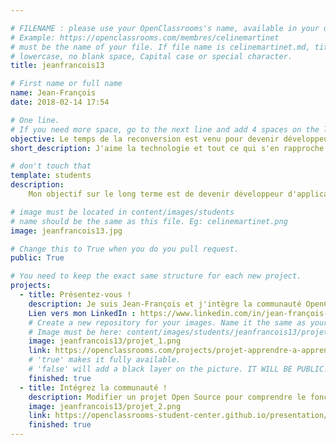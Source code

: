 ```yaml
---

# FILENAME : please use your OpenClassrooms's name, available in your url.
# Example: https://openclassrooms.com/membres/celinemartinet
# must be the name of your file. If file name is celinemartinet.md, title is celinemartinet.
# lowercase, no blank space, Capital case or special character.
title: jeanfrancois13

# First name or full name
name: Jean-François
date: 2018-02-14 17:54

# One line.
# If you need more space, go to the next line and add 4 spaces on the left, as in 'description'.
objective: Le temps de la reconversion est venu pour devenir développeur d'applications !
short_description: J'aime la technologie et tout ce qui s'en rapproche mais aussi le cinéma, l'automobile et les voyages.

# don't touch that
template: students
description:
    Mon objectif sur le long terme est de devenir développeur d'applications IOS. Cette reconversion est essentielle pour me donner un second souffle dans ma carrière professionnelle et pouvoir enfin travailler dans un domaine qui me tient à coeur.

# image must be located in content/images/students
# name should be the same as this file. Eg: celinemartinet.png
image: jeanfrancois13.jpg

# Change this to True when you do you pull request.
public: True

# You need to keep the exact same structure for each new project.
projects:
  - title: Présentez-vous !
    description: Je suis Jean-François et j'intègre la communauté OpenClassRooms pour me former dans le développement d'applications IOS.
    Lien vers mon LinkedIn : https://www.linkedin.com/in/jean-françois-santolaria/
    # Create a new repository for your images. Name it the same as your nickname and profile picture.
    # Image must be here: content/images/students/jeanfrancois13/projet_1.png
    image: jeanfrancois13/projet_1.png
    link: https://openclassrooms.com/projects/projet-apprendre-a-apprendre
    # 'true' makes it fully available.
    # 'false' will add a black layer on the picture. IT WILL BE PUBLIC!
    finished: true
  - title: Intégrez la communauté !
    description: Modifier un projet Open Source pour comprendre le fonctionnement de Git, de Github et des pull requests. 
    image: jeanfrancois13/projet_2.png
    link: https://openclassrooms-student-center.github.io/presentation/students/jeanfrancois13.html
    finished: true
---
```

